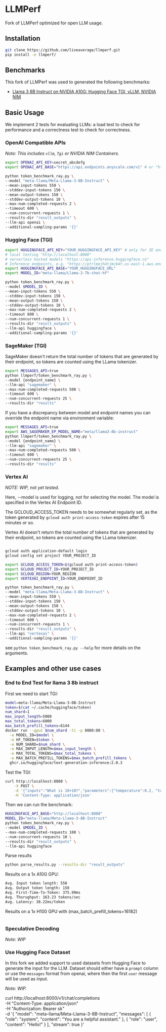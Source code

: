 # LLMPerf

Fork of LLMPerf optimized for open LLM usage.

## Installation

```bash
git clone https://github.com/liveaverage/llmperf.git 
pip install -e llmperf/
```

## Benchmarks 

This fork of LLMPerf was used to generated the following benchmarks:
* [Llama 3 8B Instruct on NVIDIA A10G: Hugging Face TGI, vLLM, NVIDIA NIM](./benchmarks/llama_3_8b_instruct_a10g.md)


## Basic Usage

We implement 2 tests for evaluating LLMs: a load test to check for performance and a correctness test to check for correctness.

### OpenAI Compatible APIs

_Note: This includes `vllm`, `Tgi` or NVIDIA NIM Containers._

```bash
export OPENAI_API_KEY=secret_abcdefg
export OPENAI_API_BASE="https://api.endpoints.anyscale.com/v1" # or "http://localhost:8000/v1"

python token_benchmark_ray.py \
--model "meta-llama/Meta-Llama-3-8B-Instruct" \
--mean-input-tokens 550 \
--stddev-input-tokens 150 \
--mean-output-tokens 150 \
--stddev-output-tokens 10 \
--max-num-completed-requests 2 \
--timeout 600 \
--num-concurrent-requests 1 \
--results-dir "result_outputs" \
--llm-api openai \
--additional-sampling-params '{}'
```

### Hugging Face (TGI)

```bash
export HUGGINGFACE_API_KEY="YOUR_HUGGINGFACE_API_KEY" # only for IE and API
# local testing "http://localhost:8000"
# serverless hosted models "https://api-inference.huggingface.co"
# Inference endpoints, e.g. "https://ptrlmejh4tjmcb4t.us-east-1.aws.endpoints.huggingface.cloud"
export HUGGINGFACE_API_BASE="YOUR_HUGGINGFACE_URL"
export MODEL_ID="meta-llama/Llama-2-7b-chat-hf"

python token_benchmark_ray.py \
--model $MODEL_ID \
--mean-input-tokens 550 \
--stddev-input-tokens 150 \
--mean-output-tokens 150 \
--stddev-output-tokens 10 \
--max-num-completed-requests 2 \
--timeout 600 \
--num-concurrent-requests 1 \
--results-dir "result_outputs" \
--llm-api huggingface \
--additional-sampling-params '{}'
```

### SageMaker (TGI)

SageMaker doesn't return the total number of tokens that are generated by their endpoint, so tokens are counted using the LLama tokenizer.

```bash
export MESSAGES_API=true
python llmperf/token_benchmark_ray.py \
--model {endpoint_name} \
--llm-api "sagemaker" \
--max-num-completed-requests 500 \
--timeout 600 \
--num-concurrent-requests 25 \
--results-dir "results"
```

If you have a discrepancy between model and endpoint names you can override the endpoint name via environment variable:

```bash
export MESSAGES_API=true
export AWS_SAGEMAKER_EP_MODEL_NAME="meta/llama3-8b-instruct"
python llmperf/token_benchmark_ray.py \
--model {endpoint_name} \
--llm-api "sagemaker" \
--max-num-completed-requests 500 \
--timeout 600 \
--num-concurrent-requests 25 \
--results-dir "results"
```

### Vertex AI

_NOTE: WIP, not yet tested._


Here, --model is used for logging, not for selecting the model. The model is specified in the Vertex AI Endpoint ID.

The GCLOUD_ACCESS_TOKEN needs to be somewhat regularly set, as the token generated by `gcloud auth print-access-token` expires after 15 minutes or so.

Vertex AI doesn't return the total number of tokens that are generated by their endpoint, so tokens are counted using the LLama tokenizer.

```bash

gcloud auth application-default login
gcloud config set project YOUR_PROJECT_ID

export GCLOUD_ACCESS_TOKEN=$(gcloud auth print-access-token)
export GCLOUD_PROJECT_ID=YOUR_PROJECT_ID
export GCLOUD_REGION=YOUR_REGION
export VERTEXAI_ENDPOINT_ID=YOUR_ENDPOINT_ID

python token_benchmark_ray.py \
--model "meta-llama/Meta-Llama-3-8B-Instruct" \
--mean-input-tokens 550 \
--stddev-input-tokens 150 \
--mean-output-tokens 150 \
--stddev-output-tokens 10 \
--max-num-completed-requests 2 \
--timeout 600 \
--num-concurrent-requests 1 \
--results-dir "result_outputs" \
--llm-api "vertexai" \
--additional-sampling-params '{}'
```

see `python token_benchmark_ray.py --help` for more details on the arguments.

## Examples and other use cases

### End to End Test for llama 3 8b instruct

First we need to start TGI:

```bash
model=meta-llama/Meta-Llama-3-8B-Instruct
token=$(cat ~/.cache/huggingface/token)
num_shard=1
max_input_length=5000
max_total_tokens=6000
max_batch_prefill_tokens=6144
docker run --gpus $num_shard -ti -p 8080:80 \
  -e MODEL_ID=$model \
  -e HF_TOKEN=$token \
  -e NUM_SHARD=$num_shard \
  -e MAX_INPUT_LENGTH=$max_input_length \
  -e MAX_TOTAL_TOKENS=$max_total_tokens \
  -e MAX_BATCH_PREFILL_TOKENS=$max_batch_prefill_tokens \
  ghcr.io/huggingface/text-generation-inference:2.0.3
```

Test the TGI:

```bash
curl http://localhost:8080 \
    -X POST \
    -d '{"inputs":"What is 10+10?","parameters":{"temperature":0.2, "top_p": 0.95, "max_new_tokens": 256}}' \
    -H 'Content-Type: application/json'
```

Then we can run the benchmark:

```bash 
HUGGINGFACE_API_BASE="http://localhost:8080"
MODEL_ID="meta-llama/Meta-Llama-3-8B-Instruct"
python token_benchmark_ray.py \
--model $MODEL_ID \
--max-num-completed-requests 100 \
--num-concurrent-requests 10 \
--results-dir "result_outputs" \
--llm-api huggingface 
```

Parse results 

```bash
python parse_results.py --results-dir "result_outputs"
```

Results on a 1x A10G GPU:

```bash
Avg. Input token length: 550
Avg. Output token length: 150
Avg. First-Time-To-Token: 375.99ms
Avg. Thorughput: 163.23 tokens/sec
Avg. Latency: 38.22ms/token
```

Results on a 1x H100 GPU with (max_batch_prefill_tokens=16182)

```bash
```


### Speculative Decoding

_Note: WIP_


### Use Hugging Face Dataset

In this fork we added support to used datasets from Hugging Face to generate the input for the LLM. Dataset should either have a `prompt` column or use the `messages` format from openai, where then the first `user` message will be used as input. 

_Note: WIP._



curl http://localhost:8000/v1/chat/completions \
  -H "Content-Type: application/json" \
  -H "Authorization: Bearer sk" \
  -d '{
    "model": "meta-llama/Meta-Llama-3-8B-Instruct",
    "messages": [
      {
        "role": "system",
        "content": "You are a helpful assistant."
      },
      {
        "role": "user",
        "content": "Hello!"
      }
    ],
    "stream": true
  }'
